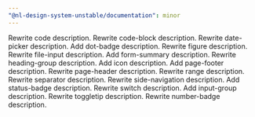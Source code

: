 ```yaml
---
"@nl-design-system-unstable/documentation": minor
---
```


Rewrite code description.
Rewrite code-block description.
Rewrite date-picker description.
Add dot-badge description.
Rewrite figure description.
Rewrite file-input description.
Add form-summary description.
Rewrite heading-group description.
Add icon description.
Add page-footer description.
Rewrite page-header description.
Rewrite range description.
Rewrite separator description.
Rewrite side-navigation description.
Add status-badge description.
Rewrite switch description.
Add input-group description.
Rewrite toggletip description.
Rewrite number-badge description.
